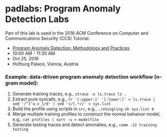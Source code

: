 # padlabs: Program Anomaly Detection Labs

Part of this lab is used in the 2016 ACM Conference on Computer and Communications Security (CCS) Tutorial:

* [Program Anomaly Detection: Methodology and Practices](https://www.sigsac.org/ccs/CCS2016/tutorials/#anomaly)
 * 10:00 AM - 11:30 AM
 * Oct 25, 2016
 * Hofburg Palace, Vienna, Austria

### Example: data-driven program anomaly detection workflow (n-gram model):

1. Generate training traces, e.g., `strace -o ls.trace ls .`
2. Extract pure syscalls, e.g., `tr '[:upper:]' '[:lower:]' < ls.trace | sed '/^[^a-z_]/d' | sed 's/(.*//' > sys.list`
3. Build the profile using scripts in `src`, e.g., `./shingling.sh sys.list 4`
4. Merge multiple training profiles to construct the normal behaivor model, e.g., `cat profiles | sort -u > modelfile`
5. Generate testing traces and detect anomalies, e.g., `comm -13 training testing`
